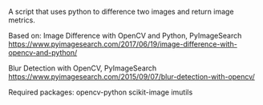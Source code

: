 A script that uses python to difference two images and return image metrics.

Based on:
Image Difference with OpenCV and Python, PyImageSearch
https://www.pyimagesearch.com/2017/06/19/image-difference-with-opencv-and-python/

Blur Detection with OpenCV, PyImageSearch
https://www.pyimagesearch.com/2015/09/07/blur-detection-with-opencv/

Required packages:
opencv-python
scikit-image
imutils
